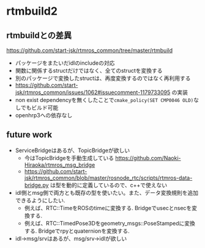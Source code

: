 # rtmbuild2

## rtmbuildとの差異

https://github.com/start-jsk/rtmros_common/tree/master/rtmbuild

* パッケージをまたいだidlのincludeの対応
* 関数に関係するstructだけではなく、全てのstructを変換する
* 別のパッケージで変換したstructは、再度変換するのではなく再利用する
* https://github.com/start-jsk/rtmros_common/issues/1062#issuecomment-1179733095 の実装
* non exist dependencyを無くしたことで`cmake_policy(SET CMP0046 OLD)`なしでもビルド可能
* openhrp3への依存なし

## future work

* ServiceBridgeはあるが、TopicBridgeが欲しい
  * 今はTopicBridgeを手動生成している https://github.com/Naoki-Hiraoka/rtmros_msg_bridge
  * https://github.com/start-jsk/rtmros_common/blob/master/rosnode_rtc/scripts/rtmros-data-bridge.py は型を動的に定義しているので、c++で使えない
* idl側とmsg側で両方とも既存の型を使いたい。また、データ変換規則を追加できるようにしたい.
  * 例えば、RTC::TimeをROSのtimeに変換する. Bridgeでusecとnsecを変換する.
  * 例えば、RTC::TimedPose3Dをgeometry_msgs::PoseStampedに変換する. Bridgeでrpyとquaternionを変換する.
* idl->msg/srvはあるが、msg/srv->idlが欲しい